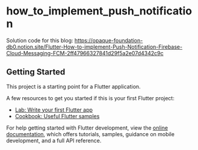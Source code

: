 # how_to_implement_push_notification
Solution code for this blog:
https://opaque-foundation-db0.notion.site/Flutter-How-to-implement-Push-Notification-Firebase-Cloud-Messaging-FCM-2ff47966327841d29f5a2e07d4342c9c

## Getting Started

This project is a starting point for a Flutter application.

A few resources to get you started if this is your first Flutter project:

- [Lab: Write your first Flutter app](https://docs.flutter.dev/get-started/codelab)
- [Cookbook: Useful Flutter samples](https://docs.flutter.dev/cookbook)

For help getting started with Flutter development, view the
[online documentation](https://docs.flutter.dev/), which offers tutorials,
samples, guidance on mobile development, and a full API reference.
